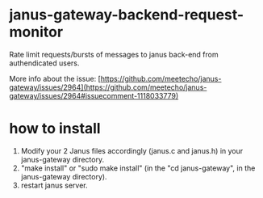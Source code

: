 # janus-gateway-backend-request-monitor
Rate limit requests/bursts of messages to janus back-end from authendicated users. 

More info about the issue:
[https://github.com/meetecho/janus-gateway/issues/2964](https://github.com/meetecho/janus-gateway/issues/2964#issuecomment-1118033779)

# how to install
1. Modify your 2 Janus files accordingly (janus.c and janus.h) in your janus-gateway directory.
2. "make install" or "sudo make install" (in the "cd janus-gateway", in the janus-gateway directory).
3. restart janus server.
